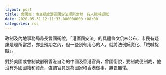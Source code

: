 ```yaml
---
layout: post
title: 曾國衞︰市民疑慮港區國安法理所當然　有人賊喊捉賊
date: 2020-05-31 12:11:33.000000000 +08:00
categories: rss
---
```


政制及內地事務局局長曾國衞說，「港區國安法」的具體條文仍未公布，市民有疑慮是理所當然，亦是預期之內，但一些別有用心的人，就將法例妖魔化、「賊喊捉賊」。

對於美國或會制裁削弱香港自治的中國及香港官員，曾國衞說，要制裁便制裁，他沒有外國國籍和資產，強調官員是為國家和香港做事，無畏無懼。
